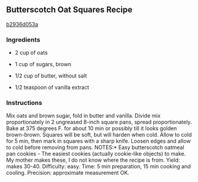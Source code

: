 ## Butterscotch Oat Squares Recipe

[b2936d053a](http://cookeatshare.com/recipes/butterscotch-oat-squares-96462)

### Ingredients

 - 2 cup of oats

 - 1 cup of sugars, brown

 - 1/2 cup of butter, without salt

 - 1/2 teaspoon of vanilla extract

### Instructions

Mix oats and brown sugar, fold in butter and vanilla. Divide mix proportionately in 2 ungreased 8-inch square pans, spread proportionately. Bake at 375 degrees F. for about 10 min or possibly till it looks golden brown-brown. Squares will be soft, but will harden when cold. Allow to cold for 5 min, then mark in squares with a sharp knife. Loosen edges and allow to cold before removing from pans. NOTES:* Easy butterscotch oatmeal pan cookies - The easiest cookies (actually cookie-like objects) to make. My mother makes these, I do not know where the recipe is from. Yield: makes 30-40. Difficulty: easy. Time: 5 min preparation, 15 min cooking and cooling. Precision: approximate measurement OK.